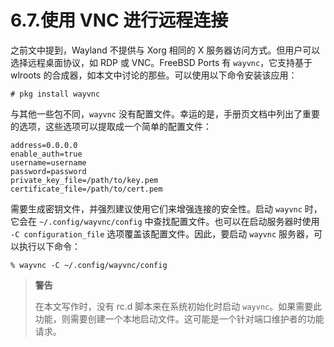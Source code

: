 # 6.7.使用 VNC 进行远程连接

之前文中提到，Wayland 不提供与 Xorg 相同的 X 服务器访问方式。但用户可以选择远程桌面协议，如 RDP 或 VNC。FreeBSD Ports 有 `wayvnc`，它支持基于 wlroots 的合成器，如本文中讨论的那些。可以使用以下命令安装该应用：

```
# pkg install wayvnc
```

与其他一些包不同，`wayvnc` 没有配置文件。幸运的是，手册页文档中列出了重要的选项，这些选项可以提取成一个简单的配置文件：

```
address=0.0.0.0
enable_auth=true
username=username
password=password
private_key_file=/path/to/key.pem
certificate_file=/path/to/cert.pem
```

需要生成密钥文件，并强烈建议使用它们来增强连接的安全性。启动 `wayvnc` 时，它会在 `~/.config/wayvnc/config` 中查找配置文件。也可以在启动服务器时使用 `-C configuration_file` 选项覆盖该配置文件。因此，要启动 `wayvnc` 服务器，可以执行以下命令：

```
% wayvnc -C ~/.config/wayvnc/config
```

>**警告**
>
>在本文写作时，没有 rc.d 脚本来在系统初始化时启动 `wayvnc`。如果需要此功能，则需要创建一个本地启动文件。这可能是一个针对端口维护者的功能请求。 
